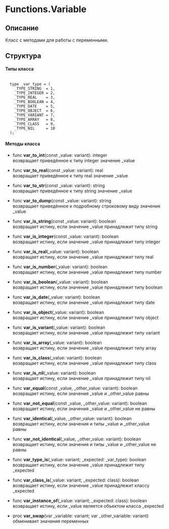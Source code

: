 # Functions.Variable


## Описание

Класс с методами для работы с переменными.


## Структура

#### Типы класса

```

  type _var_type = (
    _TYPE_STRING  = 1,
    _TYPE_INTEGER = 2,
    _TYPE_REAL    = 3,
    _TYPE_BOOLEAN = 4,
    _TYPE_DATE    = 5,
    _TYPE_OBJECT  = 6,
    _TYPE_VARIANT = 7,
    _TYPE_ARRAY   = 8,
    _TYPE_CLASS   = 9,
    _TYPE_NIL     = 10
  );
```

#### Методы класса

* func **var_to_int**(const \_value: variant): integer <br>
  возвращает приведённое к типу integer значение \_value


* func **var_to_real**(const \_value: variant): real <br>
  возвращает приведённое к типу real значение \_value


* func **var_to_str**(const \_value: variant): string <br>
  возвращает приведённое к типу string значение \_value


* func **var_to_dump**(const \_value: variant): string <br>
  возвращает приведённое к подробному строковому виду значение \_value


* func **var_is_string**(const \_value: variant): boolean <br>
  возвращает истину, если значение \_value принадлежит типу string


* func **var_is_integer**(const \_value: variant): boolean <br>
  возвращает истину, если значение \_value принадлежит типу integer


* func **var_is_real**(\_value: variant): boolean <br>
  возвращает истину, если значение \_value принадлежит типу real


* func **var_is_number**(\_value: variant): boolean <br>
  возвращает истину, если значение \_value принадлежит типу number


* func **var_is_boolean**(\_value: variant): boolean <br>
  возвращает истину, если значение \_value принадлежит типу boolean


* func **var_is_date**(\_value: variant): boolean <br>
  возвращает истину, если значение \_value принадлежит типу date


* func **var_is_object**(\_value: variant): boolean <br>
  возвращает истину, если значение \_value принадлежит типу object


* func **var_is_variant**(\_value: variant): boolean <br>
  возвращает истину, если значение \_value принадлежит типу variant


* func **var_is_array**(\_value: variant): boolean <br>
  возвращает истину, если значение \_value принадлежит типу array


* func **var_is_class**(\_value: variant): boolean <br>
  возвращает истину, если значение \_value принадлежит типу class


* func **var_is_nil**(\_value: variant): boolean <br>
  возвращает истину, если значение \_value принадлежит типу nil


* func **var_equal**(const \_value, \_other_value: variant): boolean <br>
  возвращает истину, если значения \_value и \_other_value равны


* func **var_not_equal**(const \_value, \_other_value: variant): boolean <br>
  возвращает истину, если значения \_value и \_other_value не равны


* func **var_identical**(\_value, \_other_value: variant): boolean <br>
  возвращает истину, если значения и типы \_value и \_other_value равны


* func **var_not_identical**(\_value, \_other_value: variant): boolean <br>
  возвращает истину, если значения и типы \_value и \_other_value не равны


* func **var_type_is**(\_value: variant; \_expected: \_var_type): boolean <br>
  возвращает истину, если значение \_value принадлежит типу \_expected


* func **var_class_is**(\_value: variant; \_expected: class): boolean <br>
  возвращает истину, если значение \_value принадлежит классу \_expected


* func **var_instance_of**(\_value: variant; \_expected: class): boolean <br>
  возвращает истину, если \_value является объектом класса \_expected


* proc **var_swap**(var \_variable: variant; var \_other_variable: variant) <br>
  обменивает значения переменных
